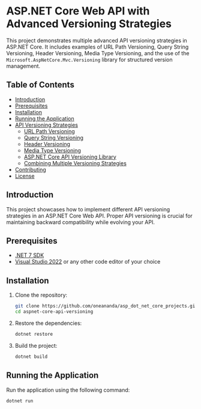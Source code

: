 # ASP.NET Core Web API with Advanced Versioning Strategies

This project demonstrates multiple advanced API versioning strategies in ASP.NET Core. It includes examples of URL Path Versioning, Query String Versioning, Header Versioning, Media Type Versioning, and the use of the `Microsoft.AspNetCore.Mvc.Versioning` library for structured version management.

## Table of Contents

- [Introduction](#introduction)
- [Prerequisites](#prerequisites)
- [Installation](#installation)
- [Running the Application](#running-the-application)
- [API Versioning Strategies](#api-versioning-strategies)
  - [URL Path Versioning](#url-path-versioning)
  - [Query String Versioning](#query-string-versioning)
  - [Header Versioning](#header-versioning)
  - [Media Type Versioning](#media-type-versioning)
  - [ASP.NET Core API Versioning Library](#aspnet-core-api-versioning-library)
  - [Combining Multiple Versioning Strategies](#combining-multiple-versioning-strategies)
- [Contributing](#contributing)
- [License](#license)

## Introduction

This project showcases how to implement different API versioning strategies in an ASP.NET Core Web API. Proper API versioning is crucial for maintaining backward compatibility while evolving your API.

## Prerequisites

- [.NET 7 SDK](https://dotnet.microsoft.com/download/dotnet/7.0)
- [Visual Studio 2022](https://visualstudio.microsoft.com/vs/) or any other code editor of your choice

## Installation

1. Clone the repository:

    ```bash
    git clone https://github.com/oneananda/asp_dot_net_core_projects.git
    cd aspnet-core-api-versioning
    ```

2. Restore the dependencies:

    ```bash
    dotnet restore
    ```

3. Build the project:

    ```bash
    dotnet build
    ```

## Running the Application

Run the application using the following command:

```bash
dotnet run
